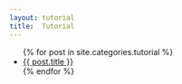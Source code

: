 ```yaml
---
layout: tutorial
title:  Tutorial
---
```


  <ul class="posts">
    {% for post in site.categories.tutorial %}
      <li> <a href="{{ site.baseurl }}{{ post.url }}">{{ post.title }}</a></li>
    {% endfor %}
  </ul>
